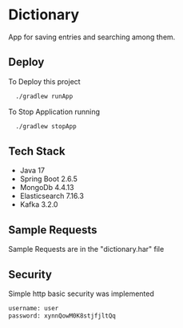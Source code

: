 
# Dictionary

App for saving entries and searching among them.




## Deploy

To Deploy this project

```bash
  ./gradlew runApp
```

To Stop Application running
```bash
  ./gradlew stopApp
```

## Tech Stack

- Java 17
- Spring Boot 2.6.5
- MongoDb 4.4.13
- Elasticsearch 7.16.3
- Kafka 3.2.0

## Sample Requests

Sample Requests are in the "dictionary.har" file

## Security

Simple http basic security was implemented
```bash
username: user
password: xynnQowM0K8stjfjltQq
```

  